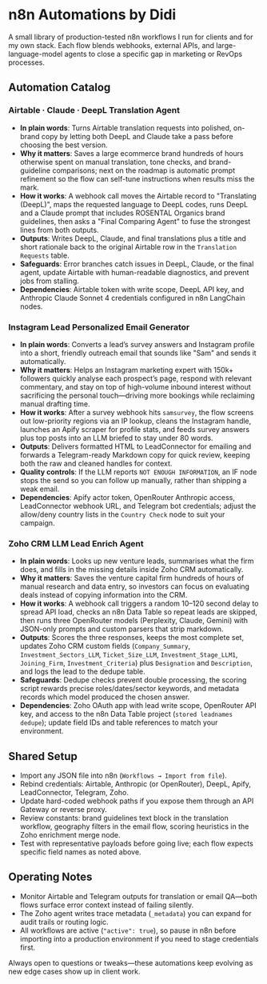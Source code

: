 # n8n Automations by Didi

A small library of production-tested n8n workflows I run for clients and for my own stack. Each flow blends webhooks, external APIs, and large-language-model agents to close a specific gap in marketing or RevOps processes.

## Automation Catalog

### Airtable · Claude · DeepL Translation Agent
- **In plain words**: Turns Airtable translation requests into polished, on-brand copy by letting both DeepL and Claude take a pass before choosing the best version.
- **Why it matters**: Saves a large ecommerce brand hundreds of hours otherwise spent on manual translation, tone checks, and brand-guideline comparisons; next on the roadmap is automatic prompt refinement so the flow can self-tune instructions when results miss the mark.
- **How it works**: A webhook call moves the Airtable record to "Translating (DeepL)", maps the requested language to DeepL codes, runs DeepL and a Claude prompt that includes ROSENTAL Organics brand guidelines, then asks a "Final Comparing Agent" to fuse the strongest lines from both outputs.
- **Outputs**: Writes DeepL, Claude, and final translations plus a title and short rationale back to the original Airtable row in the `Translation Requests` table.
- **Safeguards**: Error branches catch issues in DeepL, Claude, or the final agent, update Airtable with human-readable diagnostics, and prevent jobs from stalling.
- **Dependencies**: Airtable token with write scope, DeepL API key, and Anthropic Claude Sonnet 4 credentials configured in n8n LangChain nodes.

### Instagram Lead Personalized Email Generator
- **In plain words**: Converts a lead’s survey answers and Instagram profile into a short, friendly outreach email that sounds like "Sam" and sends it automatically.
- **Why it matters**: Helps an Instagram marketing expert with 150k+ followers quickly analyse each prospect’s page, respond with relevant commentary, and stay on top of high-volume inbound interest without sacrificing the personal touch—driving more bookings while reclaiming manual drafting time.
- **How it works**: After a survey webhook hits `samsurvey`, the flow screens out low-priority regions via an IP lookup, cleans the Instagram handle, launches an Apify scraper for profile stats, and feeds survey answers plus top posts into an LLM briefed to stay under 80 words.
- **Outputs**: Delivers formatted HTML to LeadConnector for emailing and forwards a Telegram-ready Markdown copy for quick review, keeping both the raw and cleaned handles for context.
- **Quality controls**: If the LLM reports `NOT ENOUGH INFORMATION`, an IF node stops the send so you can follow up manually, rather than shipping a weak email.
- **Dependencies**: Apify actor token, OpenRouter Anthropic access, LeadConnector webhook URL, and Telegram bot credentials; adjust the allow/deny country lists in the `Country Check` node to suit your campaign.

### Zoho CRM LLM Lead Enrich Agent
- **In plain words**: Looks up new venture leads, summarises what the firm does, and fills in the missing details inside Zoho CRM automatically.
- **Why it matters**: Saves the venture capital firm hundreds of hours of manual research and data entry, so investors can focus on evaluating deals instead of copying information into the CRM.
- **How it works**: A webhook call triggers a random 10–120 second delay to spread API load, checks an n8n Data Table so repeat leads are skipped, then runs three OpenRouter models (Perplexity, Claude, Gemini) with JSON-only prompts and custom parsers that strip markdown.
- **Outputs**: Scores the three responses, keeps the most complete set, updates Zoho CRM custom fields (`Company_Summary`, `Investment_Sectors_LLM`, `Ticket_Size_LLM`, `Investment_Stage_LLM1`, `Joining_Firm`, `Investment_Criteria`) plus `Designation` and `Description`, and logs the lead to the dedupe table.
- **Safeguards**: Dedupe checks prevent double processing, the scoring script rewards precise roles/dates/sector keywords, and metadata records which model produced the chosen answer.
- **Dependencies**: Zoho OAuth app with lead write scope, OpenRouter API key, and access to the n8n Data Table project (`stored leadnames dedupe`); update field IDs and table references to match your environment.

## Shared Setup
- Import any JSON file into n8n (`Workflows → Import from file`).
- Rebind credentials: Airtable, Anthropic (or OpenRouter), DeepL, Apify, LeadConnector, Telegram, Zoho.
- Update hard-coded webhook paths if you expose them through an API Gateway or reverse proxy.
- Review constants: brand guidelines text block in the translation workflow, geography filters in the email flow, scoring heuristics in the Zoho enrichment merge node.
- Test with representative payloads before going live; each flow expects specific field names as noted above.

## Operating Notes
- Monitor Airtable and Telegram outputs for translation or email QA—both flows surface error context instead of failing silently.
- The Zoho agent writes trace metadata (`_metadata`) you can expand for audit trails or routing logic.
- All workflows are active (`"active": true`), so pause in n8n before importing into a production environment if you need to stage credentials first.

Always open to questions or tweaks—these automations keep evolving as new edge cases show up in client work.
